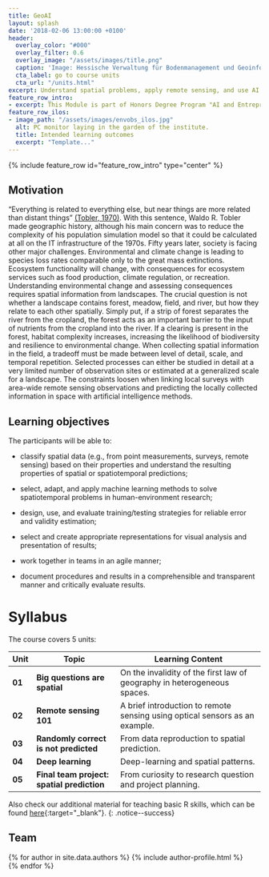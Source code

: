 ```yaml
---
title: GeoAI
layout: splash
date: '2018-02-06 13:00:00 +0100'
header:
  overlay_color: "#000"
  overlay_filter: 0.6
  overlay_image: "/assets/images/title.png"
  caption: 'Image: Hessische Verwaltung für Bodenmanagement und Geoinformation'
  cta_label: go to course units
  cta_url: "/units.html"
excerpt: Understand spatial problems, apply remote sensing, and use AI to resiliently predict spatial patterns.
feature_row_intro:
- excerpt: This Module is part of Honors Degree Program "AI and Entrepreneurship" - a contribution of [Environmental Informatics Lab of Philipps-University of Marburg](https://www.uni-marburg.de/de/fb19/disciplines/physisch/umweltinformatik) to [hessian.AI - The Hessian Center for Artificial Intelligence](https://hessian.ai/).
feature_row_ilos:
- image_path: "/assets/images/envobs_ilos.jpg"
  alt: PC monitor laying in the garden of the institute.
  title: Intended learning outcomes
  excerpt: "Template..."
---
```


{% include feature_row id="feature_row_intro" type="center" %}

## Motivation
“Everything is related to everything else, but near things are more related than distant things” [(Tobler, 1970)](https://www.tandfonline.com/doi/abs/10.2307/143141). With this sentence, Waldo R. Tobler made geographic history, although his main concern was to reduce the complexity of his population simulation model so that it could be calculated at all on the IT infrastructure of the 1970s.
Fifty years later, society is facing other major challenges. Environmental and climate change is leading to species loss rates comparable only to the great mass extinctions. Ecosystem functionality will change, with consequences for ecosystem services such as food production, climate regulation, or recreation.
Understanding environmental change and assessing consequences requires spatial information from landscapes. The crucial question is not whether a landscape contains forest, meadow, field, and river, but how they relate to each other spatially. Simply put, if a strip of forest separates the river from the cropland, the forest acts as an important barrier to the input of nutrients from the cropland into the river. If a clearing is present in the forest, habitat complexity increases, increasing the likelihood of biodiversity and resilience to environmental change. 
When collecting spatial information in the field, a tradeoff must be made between level of detail, scale, and temporal repetition. Selected processes can either be studied in detail at a very limited number of observation sites or estimated at a generalized scale for a landscape. The constraints loosen when linking local surveys with area-wide remote sensing observations and predicting the locally collected information in space with artificial intelligence methods.


## Learning objectives
The participants will be able to:

* classify spatial data (e.g., from point measurements, surveys, remote sensing) based on their properties and understand the resulting properties of spatial or spatiotemporal predictions;

* select, adapt, and apply machine learning methods to solve spatiotemporal problems in human-environment research;

* design, use, and evaluate training/testing strategies for reliable error and validity estimation;

* select and create appropriate representations for visual analysis and presentation of results;

* work together in teams in an agile manner;

* document procedures and results in a comprehensible and transparent manner and critically evaluate results.




# Syllabus
The course covers 5 units:

| Unit | Topic | Learning Content |
|-------------|-------|-------------|
|**01**| **Big questions are spatial** |On the invalidity of the first law of geography in heterogeneous spaces.|
|**02**| **Remote sensing 101** |A brief introduction to remote sensing using optical sensors as an example.|
|**03**| **Randomly correct is not predicted** |From data reproduction to spatial prediction.|
|**04**| **Deep learning** |Deep-learning and spatial patterns.|
|**05**| **Final team project: spatial prediction** |From curiosity to research question and project planning.|



Also check our additional material for teaching basic R skills, 
which can be found [here](https://geomoer.github.io/moer-base-r/){:target="_blank"}.
{: .notice--success}




## Team

{% for author in site.data.authors %}
  {% include author-profile.html %}
 <br />
{% endfor %}

